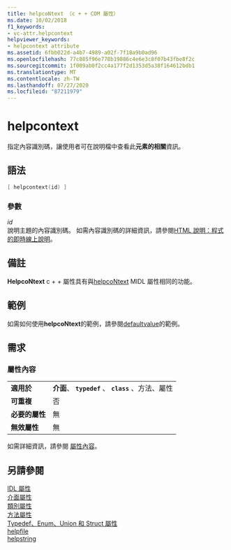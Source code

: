 ```yaml
---
title: helpcoNtext （c + + COM 屬性）
ms.date: 10/02/2018
f1_keywords:
- vc-attr.helpcontext
helpviewer_keywords:
- helpcontext attribute
ms.assetid: 6fbb022d-a4b7-4989-a02f-7f18a9b0ad96
ms.openlocfilehash: 77c085f96e778b19886c4e6e3c8f07b43fbe8f2c
ms.sourcegitcommit: 1f009ab0f2cc4a177f2d1353d5a38f164612bdb1
ms.translationtype: MT
ms.contentlocale: zh-TW
ms.lasthandoff: 07/27/2020
ms.locfileid: "87211979"
---
```

# <a name="helpcontext"></a>helpcontext

指定內容識別碼，讓使用者可在說明檔中查看此**元素的相關**資訊。

## <a name="syntax"></a>語法

```cpp
[ helpcontext(id) ]
```

### <a name="parameters"></a>參數

*id*<br/>
說明主題的內容識別碼。 如需內容識別碼的詳細資訊，請參閱[HTML 說明：程式的即時線上說明](../../mfc/html-help-context-sensitive-help-for-your-programs.md)。

## <a name="remarks"></a>備註

**HelpcoNtext** c + + 屬性具有與[helpcoNtext](/windows/win32/Midl/helpcontext) MIDL 屬性相同的功能。

## <a name="example"></a>範例

如需如何使用**helpcoNtext**的範例，請參閱[defaultvalue](defaultvalue.md)的範例。

## <a name="requirements"></a>需求

### <a name="attribute-context"></a>屬性內容

|||
|-|-|
|**適用於**|**介面**、 **`typedef`** 、 **`class`** 、方法、屬性|
|**可重複**|否|
|**必要的屬性**|無|
|**無效屬性**|無|

如需詳細資訊，請參閱 [屬性內容](cpp-attributes-com-net.md#contexts)。

## <a name="see-also"></a>另請參閱

[IDL 屬性](idl-attributes.md)<br/>
[介面屬性](interface-attributes.md)<br/>
[類別屬性](class-attributes.md)<br/>
[方法屬性](method-attributes.md)<br/>
[Typedef、Enum、Union 和 Struct 屬性](typedef-enum-union-and-struct-attributes.md)<br/>
[helpfile](helpfile.md)<br/>
[helpstring](helpstring.md)
